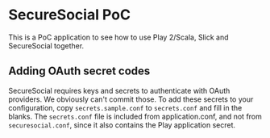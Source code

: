SecureSocial PoC
================
This is a PoC application to see how to use Play 2/Scala, Slick and SecureSocial together.

Adding OAuth secret codes
-------------------------
SecureSocial requires keys and secrets to authenticate with OAuth providers. We obviously can't commit those.
To add these secrets to your configuration, copy `secrets.sample.conf` to `secrets.conf` and fill in the blanks.
The `secrets.conf` file is included from application.conf, and not from `securesocial.conf`, since it also contains the Play application secret.
